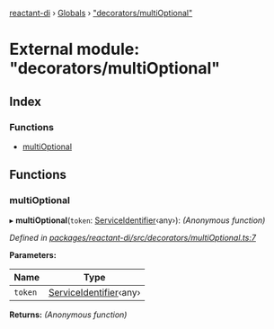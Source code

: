 [reactant-di](../README.md) › [Globals](../globals.md) › ["decorators/multiOptional"](_decorators_multioptional_.md)

# External module: "decorators/multiOptional"

## Index

### Functions

* [multiOptional](_decorators_multioptional_.md#multioptional)

## Functions

###  multiOptional

▸ **multiOptional**(`token`: [ServiceIdentifier](_interfaces_.md#serviceidentifier)‹any›): *(Anonymous function)*

*Defined in [packages/reactant-di/src/decorators/multiOptional.ts:7](https://github.com/unadlib/reactant/blob/2a94e2e/packages/reactant-di/src/decorators/multiOptional.ts#L7)*

**Parameters:**

Name | Type |
------ | ------ |
`token` | [ServiceIdentifier](_interfaces_.md#serviceidentifier)‹any› |

**Returns:** *(Anonymous function)*
